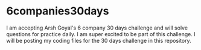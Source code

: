 # 6companies30days
I am accepting Arsh Goyal's 6 company 30 days challenge and will solve questions for practice daily.
I am super excited to be part of this challenge. I will be posting my coding files for the 30 days challenge in this repository.
